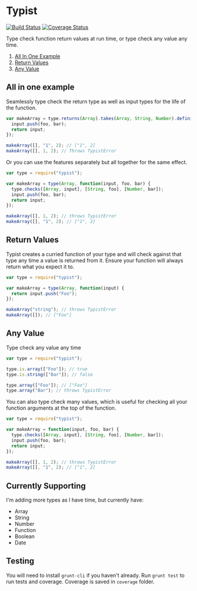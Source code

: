 # Typist

[![Build Status](https://travis-ci.org/scttdavs/typist.svg?branch=master)](https://travis-ci.org/scttdavs/typist)
[![Coverage Status](https://coveralls.io/repos/github/scttdavs/typist/badge.svg?branch=master)](https://coveralls.io/github/scttdavs/typist?branch=master)

Type check function return values at run time, or type check any value any time.

1. [All In One Example](#all-in-one-example)
1. [Return Values](#return-values)
1. [Any Value](#any-value)

## All in one example

Seamlessly type check the return type as well as input types for the life of the function.

```js
var makeArray = type.returns(Array).takes(Array, String, Number).definition(function(input, foo, bar) {
  input.push(foo, bar);
  return input;
});

makeArray([], "1", 2); // ["1", 2]
makeArray([], 1, 2); // Throws TypistError
```

Or you can use the features separately but all together for the same effect.

```js
var type = require("typist");

var makeArray = type(Array, function(input, foo, bar) {
  type.checks([Array, input], [String, foo], [Number, bar]);
  input.push(foo, bar);
  return input;
});

makeArray([], 1, 2); // throws TypistError
makeArray([], "1", 2); // ["1", 2]
```

## Return Values

Typist creates a curried function of your type and will check against that type any time a value is returned from it. Ensure your function will always return what you expect it to.

```js
var type = require("typist");

var makeArray = type(Array, function(input) {
  return input.push("Foo");
});

makeArray("string"); // throws TypistError
makeArray([]); // ["Foo"]
```

## Any Value

Type check any value any time

```js
var type = require("typist");

type.is.array(["Foo"]); // true
type.is.string(["Bar"]); // false

type.array(["Foo"]); // ["Foo"]
type.array("Bar"); // throws TypistError
```

You can also type check many values, which is useful for checking all your function arguments at the top of the function.

```js
var type = require("typist");

var makeArray = function(input, foo, bar) {
  type.checks([Array, input], [String, foo], [Number, bar]);
  input.push(foo, bar);
  return input;
});

makeArray([], 1, 2); // throws TypistError
makeArray([], "1", 2); // ["1", 2]
```


## Currently Supporting

I'm adding more types as I have time, but currently have:

- Array
- String
- Number
- Function
- Boolean
- Date

## Testing

You will need to install `grunt-cli` if you haven't already.
Run `grunt test` to run tests and coverage. Coverage is saved in `coverage` folder.
